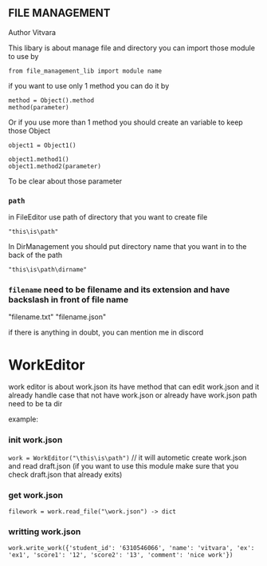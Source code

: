 ## FILE MANAGEMENT

Author Vitvara

This libary is about manage file and directory you can import those module to use by
```
from file_management_lib import module name
```
if you want to use only 1 method you can do it by
```
method = Object().method
method(parameter)
```
Or if you use more than 1 method you should create an variable to keep those Object
```
object1 = Object1()

object1.method1()
object1.method2(parameter)
```

To be clear about those parameter
### `path`
in FileEditor use path of directory that you want to create file 

`"this\is\path" `

In DirManagement you should put directory name that you want in to the back of the path

`"this\is\path\dirname"`

### `filename` need to be filename and its extension and have backslash in front of file name
"filename.txt"
"filename.json"

if there is anything in doubt, you can mention me in discord

WorkEditor
=================================================================================================================
work editor is about work.json
its have method that can edit work.json and it already handle case that not have work.json or already have work.json
path need to be ta dir

example:
### init work.json
`work = WorkEditor("\this\is\path")`
// it will autometic create work.json and read draft.json (if you want to use this module make sure that you check draft.json that already exits)
### get work.json
`filework = work.read_file("\work.json") -> dict`
### writting work.json
`work.write_work({'student_id': '6310546066', 'name': 'vitvara', 'ex': 'ex1', 'score1': '12', 'score2': '13', 'comment': 'nice work'})`

